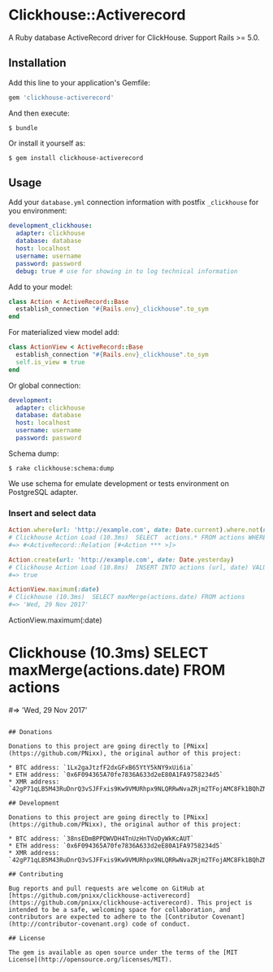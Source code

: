 # Clickhouse::Activerecord

A Ruby database ActiveRecord driver for ClickHouse. Support Rails >= 5.0.

## Installation

Add this line to your application's Gemfile:

```ruby
gem 'clickhouse-activerecord'
```

And then execute:

    $ bundle

Or install it yourself as:

    $ gem install clickhouse-activerecord

## Usage

Add your `database.yml` connection information with postfix `_clickhouse` for you environment:

```yml
development_clickhouse:
  adapter: clickhouse
  database: database
  host: localhost
  username: username
  password: password
  debug: true # use for showing in to log technical information
```

Add to your model:

```ruby
class Action < ActiveRecord::Base
  establish_connection "#{Rails.env}_clickhouse".to_sym
end
```

For materialized view model add:
```ruby
class ActionView < ActiveRecord::Base
  establish_connection "#{Rails.env}_clickhouse".to_sym
  self.is_view = true
end
```

Or global connection:

```yml
development:
  adapter: clickhouse
  database: database
  host: localhost
  username: username
  password: password
```

Schema dump:

    $ rake clickhouse:schema:dump

We use schema for emulate development or tests environment on PostgreSQL adapter.

### Insert and select data

```ruby
Action.where(url: 'http://example.com', date: Date.current).where.not(name: nil).order(created_at: :desc).limit(10)
# Clickhouse Action Load (10.3ms)  SELECT  actions.* FROM actions WHERE actions.date = '2017-11-29' AND actions.url = 'http://example.com' AND (actions.name IS NOT NULL)  ORDER BY actions.created_at DESC LIMIT 10
#=> #<ActiveRecord::Relation [#<Action *** >]>

Action.create(url: 'http://example.com', date: Date.yesterday)
# Clickhouse Action Load (10.8ms)  INSERT INTO actions (url, date) VALUES ('http://example.com', '2017-11-28')
#=> true

ActionView.maximum(:date)
# Clickhouse (10.3ms)  SELECT maxMerge(actions.date) FROM actions
#=> 'Wed, 29 Nov 2017'
```

ActionView.maximum(:date)
# Clickhouse (10.3ms)  SELECT maxMerge(actions.date) FROM actions
#=> 'Wed, 29 Nov 2017'
```

## Donations

Donations to this project are going directly to [PNixx](https://github.com/PNixx), the original author of this project:

* BTC address: `1Lx2gaJtzfF2dxGFxB65YtY5kNY9xUi6ia`
* ETH address: `0x6F094365A70fe7836A633d2eE80A1FA9758234d5`
* XMR address: `42gP71qLB5M43RuDnrQ3vSJFFxis9Kw9VMURhpx9NLQRRwNvaZRjm2TFojAMC8Fk1BQhZNKyWhoyJSn5Ak9kppgZPjE17Zh`

## Development

Donations to this project are going directly to [PNixx](https://github.com/PNixx), the original author of this project:

* BTC address: `38nsEDmBPPDWVDH4TnUzHnTVoDyWkKcAUT`
* ETH address: `0x6F094365A70fe7836A633d2eE80A1FA9758234d5`
* XMR address: `42gP71qLB5M43RuDnrQ3vSJFFxis9Kw9VMURhpx9NLQRRwNvaZRjm2TFojAMC8Fk1BQhZNKyWhoyJSn5Ak9kppgZPjE17Zh`

## Contributing

Bug reports and pull requests are welcome on GitHub at [https://github.com/pnixx/clickhouse-activerecord](https://github.com/pnixx/clickhouse-activerecord). This project is intended to be a safe, welcoming space for collaboration, and contributors are expected to adhere to the [Contributor Covenant](http://contributor-covenant.org) code of conduct.

## License

The gem is available as open source under the terms of the [MIT License](http://opensource.org/licenses/MIT).
